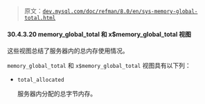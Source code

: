 > 原文：[`dev.mysql.com/doc/refman/8.0/en/sys-memory-global-total.html`](https://dev.mysql.com/doc/refman/8.0/en/sys-memory-global-total.html)

#### 30.4.3.20 memory_global_total 和 x$memory_global_total 视图

这些视图总结了服务器内的总内存使用情况。

`memory_global_total` 和 `x$memory_global_total` 视图具有以下列：

+   `total_allocated`

    服务器内分配的总字节内存。
